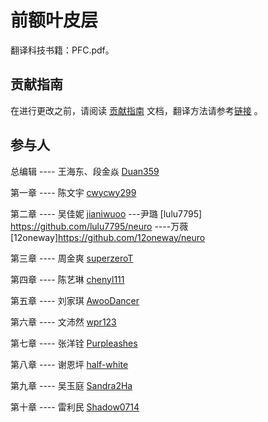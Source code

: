 
# 前额叶皮层

翻译科技书籍：PFC.pdf。

## 贡献指南
在进行更改之前，请阅读 [贡献指南](https://github.com/OpenHUTB/bazaar/blob/master/CONTRIBUTING.md) 文档，翻译方法请参考[链接](https://github.com/OpenHUTB/bazaar/blob/master/translation.md) 。


## 参与人

总编辑 ---- 王海东、段金焱 [Duan359](https://github.com/Duan359)

第一章  ---- 陈文宇 [cwycwy299](https://github.com/cwycwy299) 

第二章  ---- 吴佳妮 [jianiwuoo](https://github.com/jianiwuoo)  ---尹璐 [lulu7795] https://github.com/lulu7795/neuro ----万薇[12oneway]https://github.com/12oneway/neuro 

第三章  ---- 周金爽 [superzeroT](https://github.com/superzeroT)

第四章  ---- 陈艺琳 [chenyl111](https://github.com/chenyl111)

第五章  ---- 刘家琪 [AwooDancer](https://github.com/AwooDancer)

第六章  ---- 文沛然 [wpr123](https://github.com/wpr123)

第七章  ---- 张洋铨 [Purpleashes](https://github.com/Purpleashes)

第八章  ---- 谢恩坪 [half-white](https://github.com/half-white)

第九章  ---- 吴玉庭 [Sandra2Ha](https://github.com/Sandra2Ha)

第十章  ---- 雷利民 [Shadow0714](https://github.com/Shadow0714)
